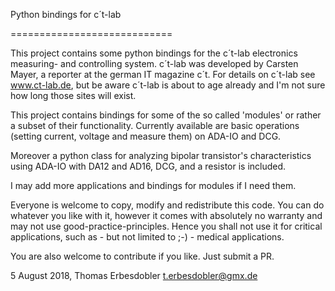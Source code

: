 Python bindings for c´t-lab

============================

This project contains some python bindings for the c´t-lab electronics
measuring- and controlling system. c´t-lab was developed by Carsten Mayer,
a reporter at the german IT magazine c´t. For details on c´t-lab see
www.ct-lab.de, but be aware c´t-lab is about to age already and I'm not sure
how long those sites will exist.

This project contains bindings for some of the so called 'modules' or rather a
subset of their functionality. Currently available are basic operations
(setting current, voltage and measure them) on ADA-IO and DCG.

Moreover a python class for analyzing bipolar transistor's characteristics
using ADA-IO with DA12 and AD16, DCG, and a resistor is included.

I may add more applications and bindings for modules if I need them.

Everyone is welcome to copy, modify and redistribute this code.
You can do whatever you like with it, however it comes with absolutely no
warranty and may not use good-practice-principles. Hence you shall not use
it for critical applications, such as - but not limited to ;-) - medical
applications.

You are also welcome to contribute if you like. Just submit a PR.

5 August 2018, Thomas Erbesdobler <t.erbesdobler@gmx.de>
